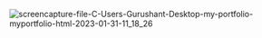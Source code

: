 ![screencapture-file-C-Users-Gurushant-Desktop-my-portfolio-myportfolio-html-2023-01-31-11_18_26](https://user-images.githubusercontent.com/119101725/215681156-df42b536-eb62-4844-a3d4-a16770e236e4.png)
